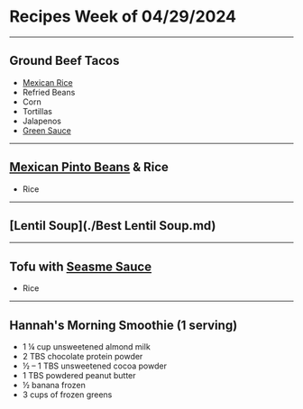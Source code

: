 # Recipes Week of 04/29/2024

---

## Ground Beef Tacos

- [Mexican Rice](./mexicanRice.md)
- Refried Beans
- Corn
- Tortillas
- Jalapenos
- [Green Sauce](./acapulcoGreenSalsa.md)

---

## [Mexican Pinto Beans](https://www.thissavoryvegan.com/wprm_print/1439) & Rice

- Rice

---

## [Lentil Soup](./Best Lentil Soup.md)

---

## Tofu with [Seasme Sauce](https://www.noracooks.com/wprm_print/9782)

- Rice

---


## Hannah's Morning Smoothie (1 serving)

- 1 ¼ cup unsweetened almond milk
- 2 TBS chocolate protein powder
- ½ – 1 TBS unsweetened cocoa powder
- 1 TBS powdered peanut butter
- ½ banana frozen
- 3 cups of frozen greens